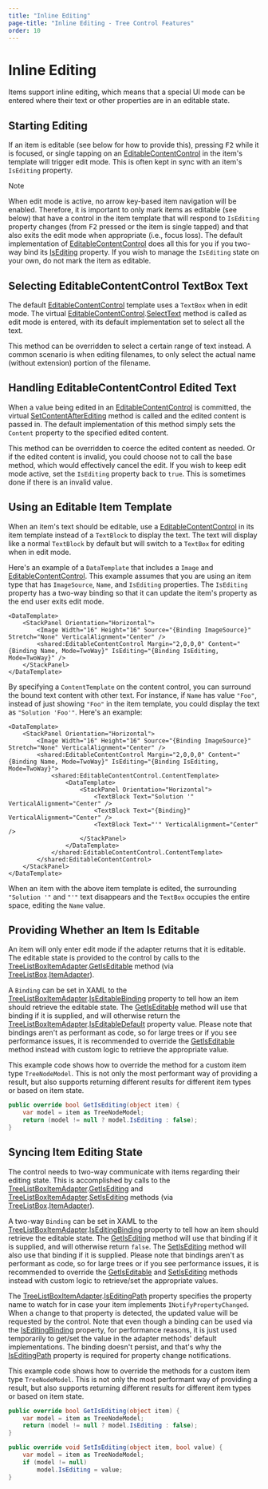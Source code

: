 ```yaml
---
title: "Inline Editing"
page-title: "Inline Editing - Tree Control Features"
order: 10
---
```

# Inline Editing

Items support inline editing, which means that a special UI mode can be entered where their text or other properties are in an editable state.

## Starting Editing

If an item is editable (see below for how to provide this), pressing <kbd>F2</kbd> while it is focused, or single tapping on an [EditableContentControl](../../shared/windows-controls/editablecontentcontrol.md) in the item's template will trigger edit mode.  This is often kept in sync with an item's `IsEditing` property.

> [!NOTE]
> When edit mode is active, no arrow key-based item navigation will be enabled.  Therefore, it is important to only mark items as editable (see below) that have a control in the item template that will respond to `IsEditing` property changes (from <kbd>F2</kbd> pressed or the item is single tapped) and that also exits the edit mode when appropriate (i.e., focus loss).  The default implementation of [EditableContentControl](../../shared/windows-controls/editablecontentcontrol.md) does all this for you if you two-way bind its [IsEditing](xref:@ActiproUIRoot.Controls.EditableContentControl.IsEditing) property.  If you wish to manage the `IsEditing` state on your own, do not mark the item as editable.

## Selecting EditableContentControl TextBox Text

The default [EditableContentControl](../../shared/windows-controls/editablecontentcontrol.md) template uses a `TextBox` when in edit mode.  The virtual [EditableContentControl](xref:@ActiproUIRoot.Controls.EditableContentControl).[SelectText](xref:@ActiproUIRoot.Controls.EditableContentControl.SelectText*) method is called as edit mode is entered, with its default implementation set to select all the text.

This method can be overridden to select a certain range of text instead.  A common scenario is when editing filenames, to only select the actual name (without extension) portion of the filename.

## Handling EditableContentControl Edited Text

When a value being edited in an [EditableContentControl](../../shared/windows-controls/editablecontentcontrol.md) is committed, the virtual [SetContentAfterEditing](xref:@ActiproUIRoot.Controls.EditableContentControl.SetContentAfterEditing*) method is called and the edited content is passed in.  The default implementation of this method simply sets the `Content` property to the specified edited content.

This method can be overridden to coerce the edited content as needed.  Or if the edited content is invalid, you could choose not to call the base method, which would effectively cancel the edit.  If you wish to keep edit mode active, set the `IsEditing` property back to `true`.  This is sometimes done if there is an invalid value.

## Using an Editable Item Template

When an item's text should be editable, use a [EditableContentControl](../../shared/windows-controls/editablecontentcontrol.md) in its item template instead of a `TextBlock` to display the text.  The text will display like a normal `TextBlock` by default but will switch to a `TextBox` for editing when in edit mode.

Here's an example of a `DataTemplate` that includes a `Image` and [EditableContentControl](../../shared/windows-controls/editablecontentcontrol.md).  This example assumes that you are using an item type that has `ImageSource`, `Name`, and `IsEditing` properties.  The `IsEditing` property has a two-way binding so that it can update the item's property as the end user exits edit mode.

```xaml
<DataTemplate>
	<StackPanel Orientation="Horizontal">
		<Image Width="16" Height="16" Source="{Binding ImageSource}" Stretch="None" VerticalAlignment="Center" />
		<shared:EditableContentControl Margin="2,0,0,0" Content="{Binding Name, Mode=TwoWay}" IsEditing="{Binding IsEditing, Mode=TwoWay}" />
	</StackPanel>
</DataTemplate>
```

By specifying a `ContentTemplate` on the content control, you can surround the bound text content with other text.  For instance, if `Name` has value `"Foo"`, instead of just showing `"Foo"` in the item template, you could display the text as `"Solution 'Foo'"`.  Here's an example:

```xaml
<DataTemplate>
    <StackPanel Orientation="Horizontal">
		<Image Width="16" Height="16" Source="{Binding ImageSource}" Stretch="None" VerticalAlignment="Center" />
		<shared:EditableContentControl Margin="2,0,0,0" Content="{Binding Name, Mode=TwoWay}" IsEditing="{Binding IsEditing, Mode=TwoWay}">
			<shared:EditableContentControl.ContentTemplate>
				<DataTemplate>
					<StackPanel Orientation="Horizontal">
						<TextBlock Text="Solution '" VerticalAlignment="Center" />
						<TextBlock Text="{Binding}" VerticalAlignment="Center" />
						<TextBlock Text="'" VerticalAlignment="Center" />
					</StackPanel>
				</DataTemplate>
			</shared:EditableContentControl.ContentTemplate>
		</shared:EditableContentControl>
    </StackPanel>
</DataTemplate>
```

When an item with the above item template is edited, the surrounding `"Solution '"` and `"'"` text disappears and the `TextBox` occupies the entire space, editing the `Name` value.

## Providing Whether an Item Is Editable

An item will only enter edit mode if the adapter returns that it is editable.  The editable state is provided to the control by calls to the [TreeListBoxItemAdapter](xref:@ActiproUIRoot.Controls.Grids.TreeListBoxItemAdapter).[GetIsEditable](xref:@ActiproUIRoot.Controls.Grids.TreeListBoxItemAdapter.GetIsEditable*) method (via [TreeListBox](xref:@ActiproUIRoot.Controls.Grids.TreeListBox).[ItemAdapter](xref:@ActiproUIRoot.Controls.Grids.TreeListBox.ItemAdapter)).

A `Binding` can be set in XAML to the [TreeListBoxItemAdapter](xref:@ActiproUIRoot.Controls.Grids.TreeListBoxItemAdapter).[IsEditableBinding](xref:@ActiproUIRoot.Controls.Grids.TreeListBoxItemAdapter.IsEditableBinding) property to tell how an item should retrieve the editable state.  The [GetIsEditable](xref:@ActiproUIRoot.Controls.Grids.TreeListBoxItemAdapter.GetIsEditable*) method will use that binding if it is supplied, and will otherwise return the [TreeListBoxItemAdapter](xref:@ActiproUIRoot.Controls.Grids.TreeListBoxItemAdapter).[IsEditableDefault](xref:@ActiproUIRoot.Controls.Grids.TreeListBoxItemAdapter.IsEditableDefault) property value.  Please note that bindings aren't as performant as code, so for large trees or if you see performance issues, it is recommended to override the [GetIsEditable](xref:@ActiproUIRoot.Controls.Grids.TreeListBoxItemAdapter.GetIsEditable*) method instead with custom logic to retrieve the appropriate value.

This example code shows how to override the method for a custom item type `TreeNodeModel`.  This is not only the most performant way of providing a result, but also supports returning different results for different item types or based on item state.

```csharp
public override bool GetIsEditing(object item) {
	var model = item as TreeNodeModel;
	return (model != null ? model.IsEditing : false);
}
```

## Syncing Item Editing State

The control needs to two-way communicate with items regarding their editing state.  This is accomplished by calls to the [TreeListBoxItemAdapter](xref:@ActiproUIRoot.Controls.Grids.TreeListBoxItemAdapter).[GetIsEditing](xref:@ActiproUIRoot.Controls.Grids.TreeListBoxItemAdapter.GetIsEditing*) and [TreeListBoxItemAdapter](xref:@ActiproUIRoot.Controls.Grids.TreeListBoxItemAdapter).[SetIsEditing](xref:@ActiproUIRoot.Controls.Grids.TreeListBoxItemAdapter.SetIsEditing*) methods (via [TreeListBox](xref:@ActiproUIRoot.Controls.Grids.TreeListBox).[ItemAdapter](xref:@ActiproUIRoot.Controls.Grids.TreeListBox.ItemAdapter)).

A two-way `Binding` can be set in XAML to the [TreeListBoxItemAdapter](xref:@ActiproUIRoot.Controls.Grids.TreeListBoxItemAdapter).[IsEditingBinding](xref:@ActiproUIRoot.Controls.Grids.TreeListBoxItemAdapter.IsEditingBinding) property to tell how an item should retrieve the editable state.  The [GetIsEditing](xref:@ActiproUIRoot.Controls.Grids.TreeListBoxItemAdapter.GetIsEditing*) method will use that binding if it is supplied, and will otherwise return `false`.  The [SetIsEditing](xref:@ActiproUIRoot.Controls.Grids.TreeListBoxItemAdapter.SetIsEditing*) method will also use that binding if it is supplied.  Please note that bindings aren't as performant as code, so for large trees or if you see performance issues, it is recommended to override the [GetIsEditable](xref:@ActiproUIRoot.Controls.Grids.TreeListBoxItemAdapter.GetIsEditable*) and [SetIsEditing](xref:@ActiproUIRoot.Controls.Grids.TreeListBoxItemAdapter.SetIsEditing*) methods instead with custom logic to retrieve/set the appropriate values.

The [TreeListBoxItemAdapter](xref:@ActiproUIRoot.Controls.Grids.TreeListBoxItemAdapter).[IsEditingPath](xref:@ActiproUIRoot.Controls.Grids.TreeListBoxItemAdapter.IsEditingPath) property specifies the property name to watch for in case your item implements `INotifyPropertyChanged`.  When a change to that property is detected, the updated value will be requested by the control.  Note that even though a binding can be used via the [IsEditingBinding](xref:@ActiproUIRoot.Controls.Grids.TreeListBoxItemAdapter.IsEditingBinding) property, for performance reasons, it is just used temporarily to get/set the value in the adapter methods' default implementations.  The binding doesn't persist, and that's why the [IsEditingPath](xref:@ActiproUIRoot.Controls.Grids.TreeListBoxItemAdapter.IsEditingPath) property is required for property change notifications.

This example code shows how to override the methods for a custom item type `TreeNodeModel`.  This is not only the most performant way of providing a result, but also supports returning different results for different item types or based on item state.

```csharp
public override bool GetIsEditing(object item) {
	var model = item as TreeNodeModel;
	return (model != null ? model.IsEditing : false);
}

public override void SetIsEditing(object item, bool value) {
	var model = item as TreeNodeModel;
	if (model != null)
		model.IsEditing = value;
}
```
